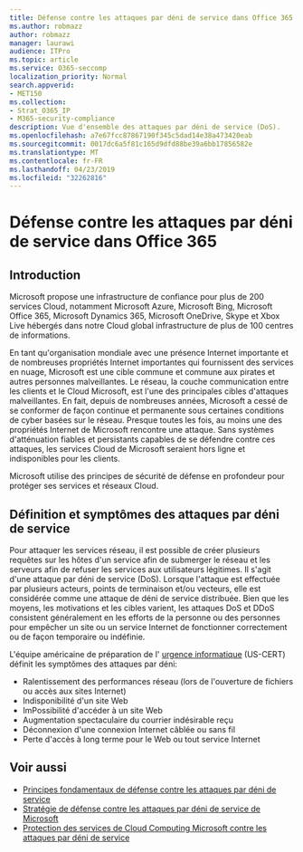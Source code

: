 ```yaml
---
title: Défense contre les attaques par déni de service dans Office 365
ms.author: robmazz
author: robmazz
manager: laurawi
audience: ITPro
ms.topic: article
ms.service: O365-seccomp
localization_priority: Normal
search.appverid:
- MET150
ms.collection:
- Strat_O365_IP
- M365-security-compliance
description: Vue d'ensemble des attaques par déni de service (DoS).
ms.openlocfilehash: a7e67fcc87867190f345c5dad14e38a473420eab
ms.sourcegitcommit: 0017dc6a5f81c165d9dfd88be39a6bb17856582e
ms.translationtype: MT
ms.contentlocale: fr-FR
ms.lasthandoff: 04/23/2019
ms.locfileid: "32262816"
---
```

# <a name="defending-against-denial-of-service-attacks-in-office-365"></a>Défense contre les attaques par déni de service dans Office 365

## <a name="introduction"></a>Introduction
Microsoft propose une infrastructure de confiance pour plus de 200 services Cloud, notamment Microsoft Azure, Microsoft Bing, Microsoft Office 365, Microsoft Dynamics 365, Microsoft OneDrive, Skype et Xbox Live hébergés dans notre Cloud global infrastructure de plus de 100 centres de informations.

En tant qu'organisation mondiale avec une présence Internet importante et de nombreuses propriétés Internet importantes qui fournissent des services en nuage, Microsoft est une cible commune et commune aux pirates et autres personnes malveillantes. Le réseau, la couche communication entre les clients et le Cloud Microsoft, est l'une des principales cibles d'attaques malveillantes. En fait, depuis de nombreuses années, Microsoft a cessé de se conformer de façon continue et permanente sous certaines conditions de cyber basées sur le réseau. Presque toutes les fois, au moins une des propriétés Internet de Microsoft rencontre une attaque. Sans systèmes d'atténuation fiables et persistants capables de se défendre contre ces attaques, les services Cloud de Microsoft seraient hors ligne et indisponibles pour les clients.

Microsoft utilise des principes de sécurité de défense en profondeur pour protéger ses services et réseaux Cloud. 

## <a name="definition-and-symptoms-of-denial-of-service-attacks"></a>Définition et symptômes des attaques par déni de service
Pour attaquer les services réseau, il est possible de créer plusieurs requêtes sur les hôtes d'un service afin de submerger le réseau et les serveurs afin de refuser les services aux utilisateurs légitimes. Il s'agit d'une attaque par déni de service (DoS). Lorsque l'attaque est effectuée par plusieurs acteurs, points de terminaison et/ou vecteurs, elle est considérée comme une attaque de déni de service distribuée. Bien que les moyens, les motivations et les cibles varient, les attaques DoS et DDoS consistent généralement en les efforts de la personne ou des personnes pour empêcher un site ou un service Internet de fonctionner correctement ou de façon temporaire ou indéfinie.

L'équipe américaine de préparation de l' [urgence informatique](https://www.us-cert.gov/) (US-CERT) définit les symptômes des attaques par déni:
- Ralentissement des performances réseau (lors de l'ouverture de fichiers ou accès aux sites Internet)
- Indisponibilité d'un site Web
- ImPossibilité d'accéder à un site Web
- Augmentation spectaculaire du courrier indésirable reçu
- Déconnexion d'une connexion Internet câblée ou sans fil
- Perte d'accès à long terme pour le Web ou tout service Internet

## <a name="related-topics"></a>Voir aussi
- [Principes fondamentaux de défense contre les attaques par déni de service](office-365-core-principles-of-defense-against-dos-attacks.md)
- [Stratégie de défense contre les attaques par déni de service de Microsoft](office-365-microsoft-dos-defense-strategy.md)
- [Protection des services de Cloud Computing Microsoft contre les attaques par déni de service](office-365-defending-cloud-services-against-dos-attacks.md)
